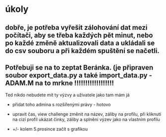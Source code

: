 # úkoly

## dobře, je potřeba vyřešit zálohování dat mezi počítači, aby se třeba každých pět minut, nebo po každé změně aktualizovali data a ukládali se do csv souboru a při každém spuštění se načetli.
## Potřebuji se na to zeptat Beránka. (je připraven soubor export_data.py a také import_data.py - ADAM.M na to mrkne !!!!!!!!!!!!!!!!!! 

Ted nikdo nebudete mít ty výzvy a uživatele jako tam mám já

- přidat toho admina s rozšířenými právy - hotovo

- upravit čas, view challenge změnit na název, záliby na profilu, při kliknutí na cizí profil ukázat činky, záliby a splnění výzev jako na vlastním profilu

- +/- kolem 5.prosince začít s grafikou 
